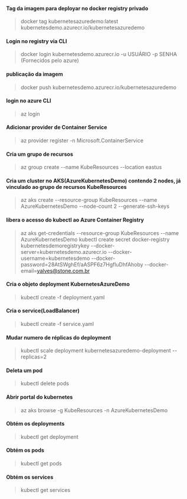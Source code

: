 #### Tag da imagem para deployar no docker registry privado
> docker tag kubernetesazuredemo:latest kubernetesdemo.azurecr.io/kubernetesazuredemo

#### Login no registry via CLI
> docker login kubernetesdemo.azurecr.io -u USUÁRIO -p SENHA (Fornecidos pelo azure)

#### publicação da imagem
> docker push kubernetesdemo.azurecr.io/kubernetesazuredemo

#### login no azure CLI
> az login

#### Adicionar provider de Container Service
> az provider register -n Microsoft.ContainerService

#### Cria um grupo de recursos
> az group create --name KubeResources --location eastus

#### Cria um cluster no AKS(AzureKubernetesDemo) contendo 2 nodes, já vinculado ao grupo de recursos KubeResources
> az aks create --resource-group KubeResources --name AzureKubernetesDemo --node-count 2 --generate-ssh-keys

#### libera o acesso do kubectl ao Azure Container Registry
> az aks get-credentials --resource-group KubeResources --name AzureKubernetesDemo
> kubectl create secret docker-registry kubernetesdemoregistrykey --docker-server=kubernetesdemo.azurecr.io --docker-username=kubernetesdemo --docker-password=28AtSWghEf/aASPF6z7HgfluDhfAhoby --docker-email=yalves@stone.com.br

#### Cria o objeto deployment KubernetesAzureDemo
> kubectl create -f deployment.yaml

#### Cria o service(LoadBalancer)
> kubectl create -f service.yaml

#### Mudar numero de réplicas do deployment
> kubectl scale deployment kubernetesazuredemo-deployment --replicas=2

#### Deleta um pod
> kubectl delete pods

#### Abrir portal do kubernetes
> az aks browse -g KubeResources -n AzureKubernetesDemo

#### Obtém os deployments
> kubectl get deployment

#### Obtém os pods
> kubectl get pods

#### Obtém os services
> kubectl get services